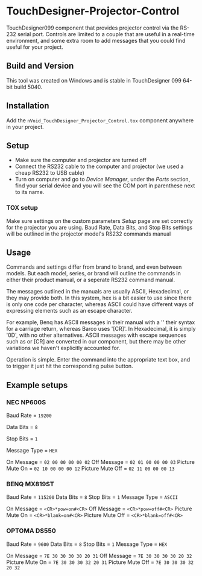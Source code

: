 # TouchDesigner-Projector-Control

TouchDesigner099 component that provides projector control via the RS-232 serial port. Controls are limited to a couple that are useful in a real-time environment, and some extra room to add messages that you could find useful for your project.

## Build and Version
This tool was created on Windows and is stable in TouchDesigner 099 64-bit build 5040.

## Installation
Add the ```nVoid_TouchDesigner_Projector_Control.tox``` component anywhere in your project.

## Setup
- Make sure the computer and projector are turned off
- Connect the RS232 cable to the computer and projector (we used a cheap RS232 to USB cable)
- Turn on computer and go to *Device Manager*, under the *Ports* section, find your serial device and you will see the COM port in parenthese next to its name.

### TOX setup
Make sure settings on the custom parameters *Setup* page are set correctly for the projector you are using. Baud Rate, Data Bits, and Stop Bits settings will be outlined in the projector model's RS232 commands manual

## Usage
Commands and settings differ from brand to brand, and even between models. But each model, series, or brand will outline the commands in either their product manual, or a seperate RS232 command manual.

The messages outlined in the manuals are usually ASCII, Hexadecimal, or they may provide both. In this system, hex is a bit easier to use since there is only one code per character, whereas ASCII could have different ways of expressing elements such as an escape character.

For example, Benq has ASCII messages in their manual with a '<CR>' their syntax for a carriage return, whereas Barco uses '[CR]'. In Hexadecimal, it is simply '0D', with no other alternatives. ASCII messages with escape sequences such as <CR> or [CR] are converted in our component, but there may be other variations we haven't explicitly accounted for.

Operation is simple. Enter the command into the appropriate text box, and to trigger it just hit the corresponding pulse button.

## Example setups

### NEC NP600S
Baud Rate = `19200`

Data Bits = `8`

Stop Bits = `1`

Message Type = `HEX`


On Message = `02 00 00 00 00 02`
Off Message = `02 01 00 00 00 03`
Picture Mute On = `02 10 00 00 00 12`
Picture Mute Off = `02 11 00 00 00 13`

### BENQ MX819ST
Baud Rate = `115200`
Data Bits = `8`
Stop Bits = `1`
Message Type = `ASCII`

On Message = `<CR>*pow=on#<CR>`
Off Message = `<CR>*pow=off#<CR>`
Picture Mute On = `<CR>*blank=on#<CR>`
Picture Mute Off = `<CR>*blank=off#<CR>`

### OPTOMA DS550
Baud Rate = `9600`
Data Bits = `8`
Stop Bits = `1`
Message Type = `HEX`

On Message = `7E 30 30 30 30 20 31`
Off Message = `7E 30 30 30 30 20 32`
Picture Mute On = `7E 30 30 30 32 20 31`
Picture Mute Off = `7E 30 30 30 32 20 32`
